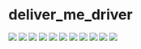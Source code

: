 # deliver_me_driver

<img src="/imgs/1.png"/> <img src="/imgs/2.png"/> <img src="/imgs/3.png"/> <img src="/imgs/4.png"/> <img src="/imgs/5.png"/> <img src="/imgs/6.png"/> <img src="/imgs/7.png"/> <img src="/imgs/8.png"/> <img src="/imgs/9.png"/> <img src="/imgs/10.png"/> <img src="/imgs/11.png"/> 
